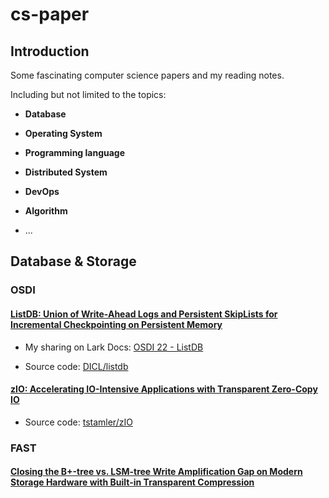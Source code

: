 # cs-paper

## Introduction

Some fascinating computer science papers and my reading notes.

Including but not limited to the topics: 

- **Database**

- **Operating System**

- **Programming language**

- **Distributed System**

- **DevOps**

- **Algorithm**

- ...


## Database & Storage

### OSDI

#### [ListDB: Union of Write-Ahead Logs and Persistent SkipLists for Incremental Checkpointing on Persistent Memory](https://www.usenix.org/conference/osdi22/presentation/kim)

- My sharing on Lark Docs: [OSDI 22 - ListDB](https://bytedance.feishu.cn/docx/DjYvdzJPeoWs0IxnXabcfwbCn8C)

- Source code: [DICL/listdb](https://github.com/DICL/listdb)

#### [zIO: Accelerating IO-Intensive Applications with Transparent Zero-Copy IO](https://www.usenix.org/conference/osdi22/presentation/stamler)

- Source code: [tstamler/zIO](https://github.com/tstamler/zIO)

### FAST

#### [Closing the B+-tree vs. LSM-tree Write Amplification Gap on Modern Storage Hardware with Built-in Transparent Compression](https://www.usenix.org/conference/fast22/presentation/qiao)


